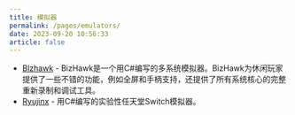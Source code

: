 ```yaml
---
title: 模拟器
permalink: /pages/emulators/
date: 2023-09-20 10:56:33
article: false
---
```


- [Blzhawk](https://github.com/TASEmulators/BizHawk)  - BizHawk是一个用C#编写的多系统模拟器。BizHawk为休闲玩家提供了一些不错的功能，例如全屏和手柄支持，还提供了所有系统核心的完整重新录制和调试工具。 
- [Ryujinx](https://github.com/Ryujinx/Ryujinx)  - 用C#编写的实验性任天堂Switch模拟器。